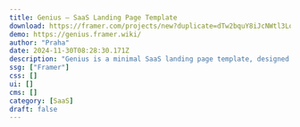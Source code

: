 ```yaml
---
title: Genius — SaaS Landing Page Template
download: https://framer.com/projects/new?duplicate=dTw2bquY8iJcNWtl3LqI&via=praha&duplicateType=siteTemplate
demo: https://genius.framer.wiki/
author: "Praha"
date: 2024-11-30T08:28:30.171Z
description: "Genius is a minimal SaaS landing page template, designed to be modern, simple, and easily adaptable to any brand."
ssg: ["Framer"]
css: []
ui: []
cms: []
category: [SaaS]
draft: false
---
```

